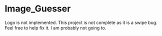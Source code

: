 # Image_Guesser
Logo is not implemented.
This project is not complete as it is a swipe bug.
Feel free to help fix it. I am probably not going to.
